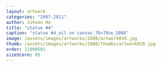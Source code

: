 ```yaml
---
layout: artwork
categories: "2007-2011"
author: Jihoon Ha
title: "statue #4"
caption: "statue #4_oil on canvas_70×70㎝_2008"
image: /assets/images/artworks/2008/artwork010.jpg
thumb: /assets/images/artworks/2008/thumbs/artwork010.jpg
order: 11990501
sizeScore: 05
---
```

